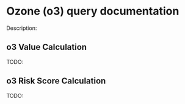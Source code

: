 # Ozone (o3) query documentation

Description:

## o3 Value Calculation

TODO:

## o3 Risk Score Calculation

TODO: